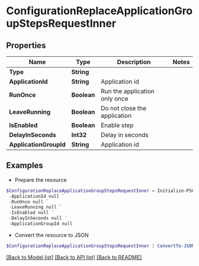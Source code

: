 # ConfigurationReplaceApplicationGroupStepsRequestInner
## Properties

Name | Type | Description | Notes
------------ | ------------- | ------------- | -------------
**Type** | **String** |  | 
**ApplicationId** | **String** | Application id | 
**RunOnce** | **Boolean** | Run the application only once | 
**LeaveRunning** | **Boolean** | Do not close the application | 
**IsEnabled** | **Boolean** | Enable step | 
**DelayInSeconds** | **Int32** | Delay in seconds | 
**ApplicationGroupId** | **String** | Application id | 

## Examples

- Prepare the resource
```powershell
$ConfigurationReplaceApplicationGroupStepsRequestInner = Initialize-PSOpenAPIToolsConfigurationReplaceApplicationGroupStepsRequestInner  -Type null `
 -ApplicationId null `
 -RunOnce null `
 -LeaveRunning null `
 -IsEnabled null `
 -DelayInSeconds null `
 -ApplicationGroupId null
```

- Convert the resource to JSON
```powershell
$ConfigurationReplaceApplicationGroupStepsRequestInner | ConvertTo-JSON
```

[[Back to Model list]](../README.md#documentation-for-models) [[Back to API list]](../README.md#documentation-for-api-endpoints) [[Back to README]](../README.md)

